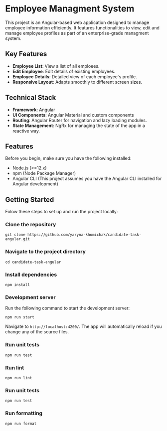 # Employee Managment System

This project is an Angular-based web application designed to manage employee information efficiently. It features functionalities to view, edit and manage employee profiles as part of an enterprise-grade managment system.

## Key Features

- **Employee List**: View a list of all emploees.
- **Edit Employee**: Edit details of existing employees.
- **Employee Details**: Detailed view of each employee`s profile.
- **Responsive Layout**: Adapts smoothly to different screen sizes.

## Technical Stack

- **Framework**: Angular
- **UI Components**: Angular Material and custom components
- **Routing**: Angular Router for navigation and lazy loading modules.
- **State Management**: NgRx for managing the state of the app in a reactive way.

## Features

Before you begin, make sure you have the following installed:
- Node.js (>=12.x)
- npm (Node Package Manager)
- Angular CLI (This project assumes you have the Angular CLI installed for Angular development)

## Getting Started

Folow these steps to set up and run the project locally:

### Clone the repository

`git clone https://github.com/yaryna-khomichak/candidate-task-angular.git`

### Navigate to the project directory

`cd candidate-task-angular` 

### Install dependencies

`npm install`

### Development server

Run the following command to start the development server:

`npm run start`

Navigate to `http://localhost:4200/`. The app will automatically reload if you change any of the source files.

### Run unit tests

`npm run test`

### Run lint

`npm run lint`

### Run unit tests

`npm run test`

### Run formatting

`npm run format`
